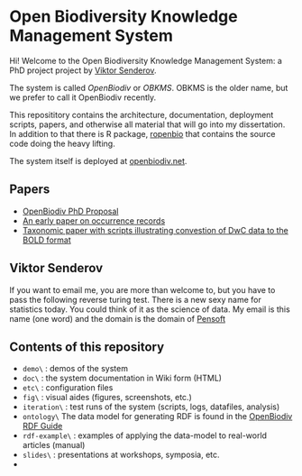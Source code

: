 # Open Biodiversity Knowledge Management System

Hi! Welcome to the Open Biodiversity Knowledge Management System: a PhD
project project by [Viktor Senderov](#viktor-senderov).

The system is called *OpenBiodiv* or *OBKMS*. OBKMS is the older name, but we
prefer to call it OpenBiodiv recently.

This reposititory contains the architecture, documentation, deployment
scripts, papers, and otherwise all material that will go into my dissertation.
In addition to that there is R package,
[ropenbio](https://github.com/pensoft/ropenbio) that contains the source code
doing the heavy lifting.

The system itself is deployed at [openbiodiv.net](http://openbiodiv.net/).

## Papers

- [OpenBiodiv PhD Proposal](https://doi.org/10.3897/rio.2.e7757)
- [An early paper on occurrence records](https://riojournal.com/article/10617/)
- [Taxonomic paper with scripts illustrating convestion of DwC data to the BOLD format](https://zookeys.pensoft.net/articles.php?id=12522)

## Viktor Senderov

If you want to email me, you are more than welcome to, but you have to pass
the following reverse turing test. There is a new sexy name for statistics
today. You could think of it as the science of data. My email is this name
(one word) and the domain is the domain of [Pensoft](http://pensoft.net/)

## Contents of this repository

- `demo\` : demos of the system
- `doc\` : the system documentation in Wiki form (HTML)
- `etc\` : configuration files
- `fig\` : visual aides (figures, screenshots, etc.)
- `iteration\` : test runs of the system (scripts, logs, datafiles, analysis)
- `ontology\` The data model for generating RDF is found in the  [OpenBiodiv RDF Guide](ontology/RDF_Guide.md)
- `rdf-example\` : examples of applying the data-model to real-world articles (manual)
- `slides\` : presentations at workshops, symposia, etc.
- 